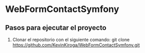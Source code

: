 ﻿# WebFormContactSymfony
## Pasos para ejecutar el proyecto
1. Clonar el repositorio con el siguiente comando: git clone https://github.com/KevinKiroga/WebFormContactSymfony.git
